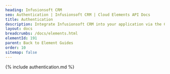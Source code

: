 ```yaml
---
heading: Infusionsoft CRM
seo: Authentication | Infusionsoft CRM | Cloud Elements API Docs
title: Authentication
description: Integrate Infusionsoft CRM into your application via the Cloud Elements APIs.
layout: docs
breadcrumbs: /docs/elements.html
elementId: 191
parent: Back to Element Guides
order: 10
sitemap: false
---
```


{% include authentication.md %}
